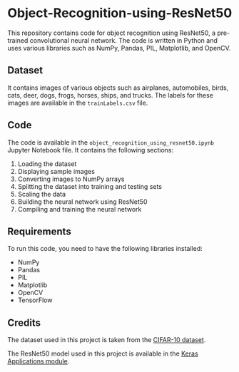 # Object-Recognition-using-ResNet50


This repository contains code for object recognition using ResNet50, a pre-trained convolutional neural network. The code is written in Python and uses various libraries such as NumPy, Pandas, PIL, Matplotlib, and OpenCV.

## Dataset

 It contains images of various objects such as airplanes, automobiles, birds, cats, deer, dogs, frogs, horses, ships, and trucks. The labels for these images are available in the `trainLabels.csv` file.

## Code

The code is available in the `object_recognition_using_resnet50.ipynb` Jupyter Notebook file. It contains the following sections:

1. Loading the dataset
2. Displaying sample images
3. Converting images to NumPy arrays
4. Splitting the dataset into training and testing sets
5. Scaling the data
6. Building the neural network using ResNet50
7. Compiling and training the neural network

## Requirements

To run this code, you need to have the following libraries installed:

- NumPy
- Pandas
- PIL
- Matplotlib
- OpenCV
- TensorFlow


## Credits

The dataset used in this project is taken from the [CIFAR-10 dataset](https://www.cs.toronto.edu/~kriz/cifar.html).

The ResNet50 model used in this project is available in the [Keras Applications module](https://keras.io/api/applications/resnet/).
